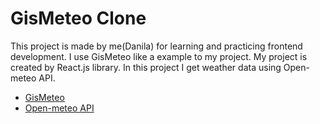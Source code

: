 # GisMeteo Clone

This project is made by me(Danila) for learning and practicing frontend development.
I use GisMeteo like a example to my project. 
My project is created by React.js library.
In this project I get weather data using Open-meteo API.

- [GisMeteo](https://github.com/vitejs/vite-plugin-react-swc)
- [Open-meteo API](https://open-meteo.com/en/docs)
